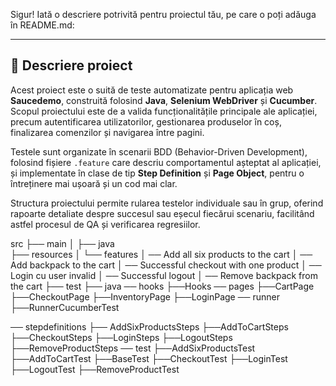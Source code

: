 
Sigur! Iată o descriere potrivită pentru proiectul tău, pe care o poți adăuga în README.md:

---

## 📖 Descriere proiect

Acest proiect este o suită de teste automatizate pentru aplicația web **Saucedemo**, construită folosind **Java**, **Selenium WebDriver** și **Cucumber**. Scopul proiectului este de a valida funcționalitățile principale ale aplicației, precum autentificarea utilizatorilor, gestionarea produselor în coș, finalizarea comenzilor și navigarea între pagini.

Testele sunt organizate în scenarii BDD (Behavior-Driven Development), folosind fișiere `.feature` care descriu comportamentul așteptat al aplicației, și implementate în clase de tip **Step Definition** și **Page Object**, pentru o întreținere mai ușoară și un cod mai clar.

Structura proiectului permite rularea testelor individuale sau în grup, oferind rapoarte detaliate despre succesul sau eșecul fiecărui scenariu, facilitând astfel procesul de QA și verificarea regresiilor.


src
├── main
│   ├── java          
├── resources
│   └── features
│       ── Add all six products to the cart
│       ── Add backpack to the cart
│       ── Successful checkout with one product
│       ── Login cu user invalid
│       ── Successful logout
│       ── Remove backpack from the cart
├── test
   ├── java
          ──  hooks
              ├──Hooks
                 ── pages
                    ├──CartPage
                    ├──CheckoutPage
                    ├──InventoryPage
                    ├──LoginPage
                       ── runner
                          ├──RunnerCucumberTest
             
   ── stepdefinitions
              ├── AddSixProductsSteps
               ├──AddToCartSteps
                ├──CheckoutSteps
                 ├──LoginSteps
                  ├──LogoutSteps
                   ├──RemoveProductSteps
              ── test
                   ├──AddSixProductsTest
                   ├──AddToCartTest
                   ├──BaseTest
                   ├──CheckoutTest
                   ├──LoginTest
                   ├──LogoutTest
                   ├──RemoveProductTest
            
